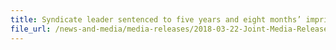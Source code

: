 ```yaml
---
title: Syndicate leader sentenced to five years and eight months’ imprisonment and $30m fine for smuggling duty-unpaid cigarettes and bribing Certis CISCO senior protection officer
file_url: /news-and-media/media-releases/2018-03-22-Joint-Media-Release.pdf
---
```

